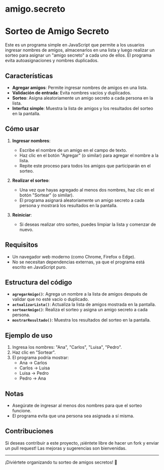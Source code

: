 # amigo.secreto

# Sorteo de Amigo Secreto

Este es un programa simple en JavaScript que permite a los usuarios ingresar nombres de amigos, almacenarlos en una lista y luego realizar un sorteo para asignar un "amigo secreto" a cada uno de ellos. El programa evita autoasignaciones y nombres duplicados.

## Características

- **Agregar amigos**: Permite ingresar nombres de amigos en una lista.
- **Validación de entrada**: Evita nombres vacíos y duplicados.
- **Sorteo**: Asigna aleatoriamente un amigo secreto a cada persona en la lista.
- **Interfaz simple**: Muestra la lista de amigos y los resultados del sorteo en la pantalla.

## Cómo usar

1. **Ingresar nombres**:
   - Escribe el nombre de un amigo en el campo de texto.
   - Haz clic en el botón "Agregar" (o similar) para agregar el nombre a la lista.
   - Repite este proceso para todos los amigos que participarán en el sorteo.

2. **Realizar el sorteo**:
   - Una vez que hayas agregado al menos dos nombres, haz clic en el botón "Sortear" (o similar).
   - El programa asignará aleatoriamente un amigo secreto a cada persona y mostrará los resultados en la pantalla.

3. **Reiniciar**:
   - Si deseas realizar otro sorteo, puedes limpiar la lista y comenzar de nuevo.

## Requisitos

- Un navegador web moderno (como Chrome, Firefox o Edge).
- No se necesitan dependencias externas, ya que el programa está escrito en JavaScript puro.

## Estructura del código

- **`agregarAmigo()`**: Agrega un nombre a la lista de amigos después de validar que no esté vacío o duplicado.
- **`actualizarLista()`**: Actualiza la lista de amigos mostrada en la pantalla.
- **`sortearAmigo()`**: Realiza el sorteo y asigna un amigo secreto a cada persona.
- **`mostrarResultado()`**: Muestra los resultados del sorteo en la pantalla.

## Ejemplo de uso

1. Ingresa los nombres: "Ana", "Carlos", "Luisa", "Pedro".
2. Haz clic en "Sortear".
3. El programa podría mostrar:
   - Ana → Carlos
   - Carlos → Luisa
   - Luisa → Pedro
   - Pedro → Ana

## Notas

- Asegúrate de ingresar al menos dos nombres para que el sorteo funcione.
- El programa evita que una persona sea asignada a sí misma.

## Contribuciones

Si deseas contribuir a este proyecto, ¡siéntete libre de hacer un fork y enviar un pull request! Las mejoras y sugerencias son bienvenidas.

---

¡Diviértete organizando tu sorteo de amigos secretos! 🎉
